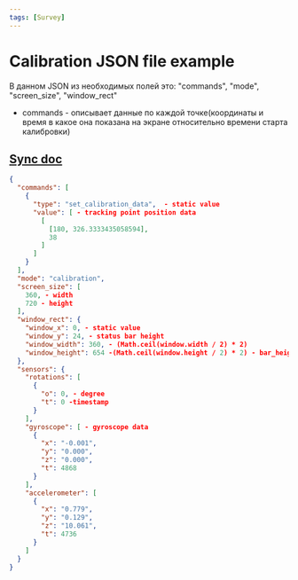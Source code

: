 ```yaml
---
tags: [Survey]
---
```


# Calibration JSON file example

В данном JSON из необходимых полей это:
"commands", "mode", "screen_size", "window_rect"

- commands - описывает данные по каждой точке(координаты и время в какое она показана на экране относительно времени старта калибровки)

## [Sync doc](../../../docs/screens/sync.md)

```json
{
  "commands": [
    {
      "type": "set_calibration_data",  - static value
      "value": [ - tracking point position data
        [
          [180, 326.3333435058594],
          38
        ]
      ]
    }
  ],
  "mode": "calibration",
  "screen_size": [
    360, - width
    720 - height
  ],
  "window_rect": {
    "window_x": 0, - static value
    "window_y": 24, - status bar height
    "window_width": 360, - (Math.ceil(window.width / 2) * 2)
    "window_height": 654 -(Math.ceil(window.height / 2) * 2) - bar_height
  },
  "sensors": {
    "rotations": [
      {
        "o": 0, - degree
        "t": 0 -timestamp
      }
    ],
    "gyroscope": [ - gyroscope data
      {
        "x": "-0.001",
        "y": "0.000",
        "z": "0.000",
        "t": 4868
      }
    ],
    "accelerometer": [
      {
        "x": "0.779",
        "y": "0.129",
        "z": "10.061",
        "t": 4736
      }
    ]
  }
}
```